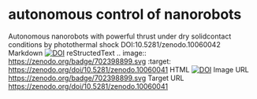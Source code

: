 # autonomous control of nanorobots
Autonomous nanorobots with powerful thrust under dry solidcontact conditions by photothermal shock
DOI:10.5281/zenodo.10060042
Markdown
[![DOI](https://zenodo.org/badge/702398899.svg)](https://zenodo.org/doi/10.5281/zenodo.10060041)
reStructedText
.. image:: https://zenodo.org/badge/702398899.svg
  :target: https://zenodo.org/doi/10.5281/zenodo.10060041
HTML
<a href="https://zenodo.org/doi/10.5281/zenodo.10060041"><img src="https://zenodo.org/badge/702398899.svg" alt="DOI"></a>
Image URL
https://zenodo.org/badge/702398899.svg
Target URL
https://zenodo.org/doi/10.5281/zenodo.10060041
